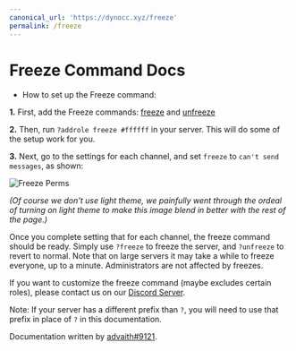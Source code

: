 ```yaml
---
canonical_url: 'https://dynocc.xyz/freeze'
permalink: /freeze
---
```


# Freeze Command Docs
- How to set up the Freeze command:

**1.** First, add the Freeze commands: [freeze](https://github.com/DynoCC/Dyno-Custom-Commands/blob/master/Moderation%20Commands/Freeze%20Commands/freeze.txt) and [unfreeze](https://github.com/DynoCC/Dyno-Custom-Commands/blob/master/Moderation%20Commands/Freeze%20Commands/unfreeze.txt)

**2.** Then, run `?addrole freeze #ffffff` in your server. This will do some of the setup work for you.

**3.** Next, go to the settings for each channel, and set `freeze` to `can't send messages`, as shown:

![Freeze Perms](https://cdn.discordapp.com/attachments/252296452708106240/349807958378414084/Screen_Shot_2017-08-20_at_9.26.10_PM.png)

*(Of course we don't use light theme, we painfully went through the ordeal of turning on light theme to make this image blend in better with the rest of the page.)*

Once you complete setting that for each channel, the freeze command should be ready. Simply use `?freeze` to freeze the server, and `?unfreeze` to revert to normal.
Note that on large servers it may take a while to freeze everyone, up to a minute.
Administrators are not affected by freezes.

If you want to customize the freeze command (maybe excludes certain roles), please contact us on our [Discord Server](https://discord.gg/8xBag8Q).

Note: If your server has a different prefix than `?`, you will need to use that prefix in place of `?` in this documentation.


Documentation written by [advaith#9121](https://github.com/advaith1).
